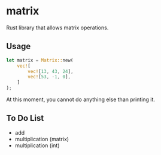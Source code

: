 # matrix
Rust library that allows matrix operations.

## Usage
```rust
let matrix = Matrix::new(
    vec![
        vec![13, 43, 24],
        vec![53, -1, 0],
    ]
);
```

At this moment, you cannot do anything else than printing it.

## To Do List
 - add
 - multiplication (matrix)
 - multiplication (int)
 
